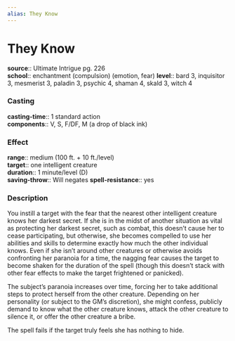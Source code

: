 ```yaml
---
alias: They Know
---
```


# They Know 

**source**:: Ultimate Intrigue pg. 226  
**school**:: enchantment (compulsion) (emotion, fear)
**level**:: bard 3, inquisitor 3, mesmerist 3, paladin 3, psychic 4, shaman 4, skald 3, witch 4

### Casting 

**casting-time**:: 1 standard action  
**components**:: V, S, F/DF, M (a drop of black ink)

### Effect 

**range**:: medium (100 ft. + 10 ft./level)  
**target**:: one intelligent creature  
**duration**:: 1 minute/level (D)  
**saving-throw**:: Will negates
**spell-resistance**:: yes

### Description 

You instill a target with the fear that the nearest other intelligent creature knows her darkest secret. If she is in the midst of another situation as vital as protecting her darkest secret, such as combat, this doesn’t cause her to cease participating, but otherwise, she becomes compelled to use her abilities and skills to determine exactly how much the other individual knows. Even if she isn’t around other creatures or otherwise avoids confronting her paranoia for a time, the nagging fear causes the target to become shaken for the duration of the spell (though this doesn’t stack with other fear effects to make the target frightened or panicked).  
  
The subject’s paranoia increases over time, forcing her to take additional steps to protect herself from the other creature. Depending on her personality (or subject to the GM’s discretion), she might confess, publicly demand to know what the other creature knows, attack the other creature to silence it, or offer the other creature a bribe.  
  
The spell fails if the target truly feels she has nothing to hide.
